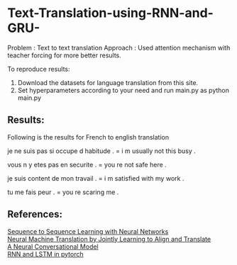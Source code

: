 # Text-Translation-using-RNN-and-GRU-
Problem : Text to text translation 
Approach : Used attention mechanism with teacher forcing for more better results.

To reproduce results:
1. Download the datasets for language translation from this site.
2. Set hyperparameters according to your need and run main.py as python main.py

## Results: 
Following is the results for French to english translation

je ne suis pas si occupe d habitude .
= i m usually not this busy .

vous n y etes pas en securite .
= you re not safe here .

je suis content de mon travail .
= i m satisfied with my work .

tu me fais peur .
= you re scaring me .


## References: 

[Sequence to Sequence Learning with Neural Networks](https://arxiv.org/abs/1409.3215)</br>
[Neural Machine Translation by Jointly Learning to Align and Translate](https://arxiv.org/abs/1409.0473)</br>
[A Neural Conversational Model](https://arxiv.org/abs/1506.05869)</br>
[RNN and LSTM in pytorch](https://pytorch.org/tutorials/intermediate/seq2seq_translation_tutorial.html)


